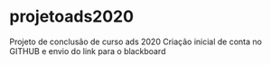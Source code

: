 # projetoads2020
Projeto de conclusão de curso ads 2020
Criação inicial de conta no GITHUB e envio do link para o blackboard
